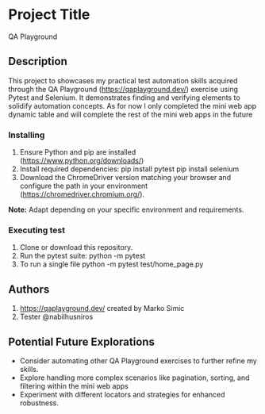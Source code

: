 # Project Title

QA Playground

## Description

This project to showcases my practical test automation skills acquired through the QA Playground (https://qaplayground.dev/) exercise using Pytest and Selenium. It demonstrates finding and verifying elements to solidify automation concepts.
As for now I only completed the mini web app dynamic table and will complete the rest of the mini web apps in the future

### Installing

1. Ensure Python and pip are installed (https://www.python.org/downloads/)
2. Install required dependencies:
     pip install pytest
     pip install selenium
4. Download the ChromeDriver version matching your browser and configure the path in your environment (https://chromedriver.chromium.org/).

**Note:** Adapt depending on your specific environment and requirements.

### Executing test

1. Clone or download this repository.
2. Run the pytest suite:
    python -m pytest
3. To run a single file
    python -m pytest test/home_page.py

## Authors
1. https://qaplayground.dev/ created by Marko Simic
2. Tester @nabilhusniros

## Potential Future Explorations
* Consider automating other QA Playground exercises to further refine my skills.
* Explore handling more complex scenarios like pagination, sorting, and filtering within the mini web apps
* Experiment with different locators and strategies for enhanced robustness.
